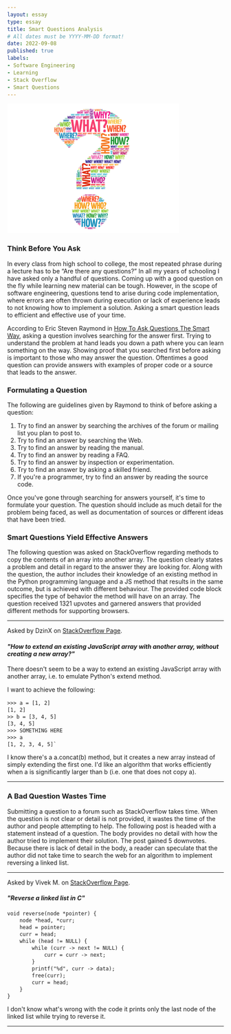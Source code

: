 ```yaml
---
layout: essay
type: essay
title: Smart Questions Analysis
# All dates must be YYYY-MM-DD format!
date: 2022-09-08
published: true
labels:
- Software Engineering
- Learning
- Stack Overflow
- Smart Questions
---
```


<img width="400px" class="rounded float-start pe-4" src="../img/smart-questions/questionmark.jpeg">

### Think Before You Ask
In every class from high school to college, the most repeated phrase during a lecture has to be “Are there any questions?” In all my years of schooling I have asked only a handful of questions.  Coming up with a good question on the fly while learning new material can be tough. However, in the scope of software engineering, questions tend to arise during code implementation, where errors are often thrown during execution or lack of experience leads to not knowing how to implement a solution. Asking a smart question leads to efficient and effective use of your time. 

According to Eric Steven Raymond in [How To Ask Questions The Smart Way](http://www.catb.org/esr/faqs/smart-questions.html), asking a question involves searching for the answer first. Trying to understand the problem at hand leads you down a path where you can learn something on the way. Showing proof that you searched first before asking is important to those who may answer the question. Oftentimes a good question can provide answers with examples of proper code or a source that leads to the answer.

### Formulating a Question

The following are guidelines given by Raymond to think of before asking a question: 
1. Try to find an answer by searching the archives of the forum or mailing list you plan to post to.
2. Try to find an answer by searching the Web.
3. Try to find an answer by reading the manual.
4. Try to find an answer by reading a FAQ.
5. Try to find an answer by inspection or experimentation.
6. Try to find an answer by asking a skilled friend.
7. If you're a programmer, try to find an answer by reading the source code.

Once you've gone through searching for answers yourself, it's time to formulate your question. The question should include as much detail for the problem being faced, as well as documentation of sources or different ideas that have been tried.

### Smart Questions Yield Effective Answers
The following question was asked on StackOverflow regarding methods to copy the contents of an array into another array. The question clearly states a problem and detail in regard to the answer they are looking for. Along with the question, the author includes their knowledge of an existing method in the Python programming language and a JS method that results in the same outcome, but is achieved with different behaviour. The provided code block specifies the type of behavior the method will have on an array. The question received 1321 upvotes and garnered answers that provided different methods for supporting browsers.  
________________________________________________________________________________________________________

Asked by DzinX on [StackOverflow Page](https://stackoverflow.com/questions/1374126/how-to-extend-an-existing-javascript-array-with-another-array-without-creating).
####  *"How to extend an existing JavaScript array with another array, without creating a new array?"*

There doesn't seem to be a way to extend an existing JavaScript array with another array, i.e. to emulate Python's extend method.

I want to achieve the following:
```
>>> a = [1, 2]
[1, 2]
>> b = [3, 4, 5]
[3, 4, 5]
>>> SOMETHING HERE
>>> a
[1, 2, 3, 4, 5]`
```
I know there's a a.concat(b) method, but it creates a new array instead of simply extending the first one. I'd like an algorithm that works efficiently when a is significantly larger than b (i.e. one that does not copy a).

________________________________________________________________________________________________________


### A Bad Question Wastes Time 
Submitting a question to a forum such as StackOverflow takes time. When the question is not clear or detail is not provided, it wastes the time of the author and people attempting to help. The following post is headed with a statement instead of a question. The body provides no detail with how the author tried to implement their solution. The post gained 5 downvotes. Because there is lack of detail in the body, a reader can speculate that the author did not take time to search the web for an algorithm to implement reversing a linked list.
________________________________________________________________________________________________________

Asked by Vivek M. on [StackOverflow Page](https://stackoverflow.com/questions/38718013/reverse-a-linked-list-in-c).
####  *"Reverse a linked list in C"*

```
void reverse(node *pointer) {
    node *head, *curr;
    head = pointer;
    curr = head;
    while (head != NULL) {
        while (curr -> next != NULL) {
            curr = curr -> next;
        }
        printf("%d", curr -> data);
        free(curr);
        curr = head;
    }
}
```
I don't know what's wrong with the code it prints only the last node of the linked list while trying to reverse it.

________________________________________________________________________________________________________
